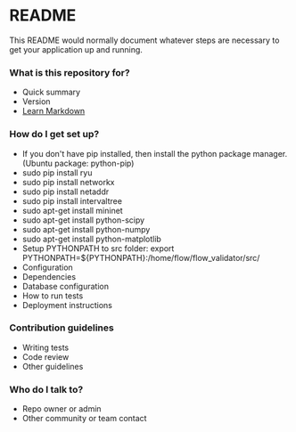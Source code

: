 # README #

This README would normally document whatever steps are necessary to get your application up and running.

### What is this repository for? ###

* Quick summary
* Version
* [Learn Markdown](https://bitbucket.org/tutorials/markdowndemo)

### How do I get set up? ###

* If you don't have pip installed, then install the python package manager. (Ubuntu package: python-pip)
* sudo pip install ryu
* sudo pip install networkx
* sudo pip install netaddr
* sudo pip install intervaltree
* sudo apt-get install mininet
* sudo apt-get install python-scipy
* sudo apt-get install python-numpy
* sudo apt-get install python-matplotlib
* Setup PYTHONPATH to src folder: export PYTHONPATH=${PYTHONPATH}:/home/flow/flow_validator/src/
* Configuration
* Dependencies
* Database configuration
* How to run tests
* Deployment instructions

### Contribution guidelines ###

* Writing tests
* Code review
* Other guidelines

### Who do I talk to? ###

* Repo owner or admin
* Other community or team contact